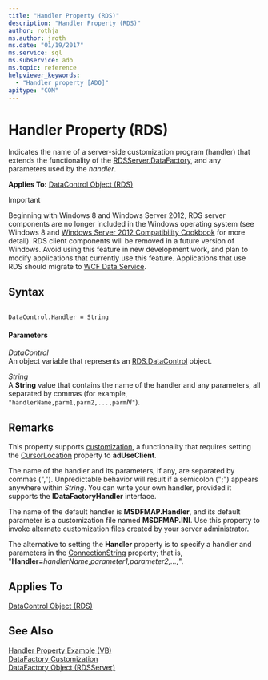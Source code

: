 ```yaml
---
title: "Handler Property (RDS)"
description: "Handler Property (RDS)"
author: rothja
ms.author: jroth
ms.date: "01/19/2017"
ms.service: sql
ms.subservice: ado
ms.topic: reference
helpviewer_keywords:
  - "Handler property [ADO]"
apitype: "COM"
---
```

# Handler Property (RDS)
Indicates the name of a server-side customization program (handler) that extends the functionality of the [RDSServer.DataFactory](./datafactory-object-rdsserver.md), and any parameters used by the *handler*.  
  
 **Applies To:** [DataControl Object (RDS)](./datacontrol-object-rds.md)  
  
> [!IMPORTANT]
>  Beginning with Windows 8 and Windows Server 2012, RDS server components are no longer included in the Windows operating system (see Windows 8 and [Windows Server 2012 Compatibility Cookbook](https://www.microsoft.com/download/details.aspx?id=27416) for more detail). RDS client components will be removed in a future version of Windows. Avoid using this feature in new development work, and plan to modify applications that currently use this feature. Applications that use RDS should migrate to [WCF Data Service](/dotnet/framework/wcf/).  
  
## Syntax  
  
```  
  
DataControl.Handler = String  
```  
  
#### Parameters  
 *DataControl*  
 An object variable that represents an [RDS.DataControl](./datacontrol-object-rds.md) object.  
  
 *String*  
 A **String** value that contains the name of the handler and any parameters, all separated by commas (for example, `"handlerName,parm1,parm2,...,parm`*N*`"`).  
  
## Remarks  
 This property supports [customization](../../guide/remote-data-service/datafactory-customization.md), a functionality that requires setting the [CursorLocation](../ado-api/cursorlocation-property-ado.md) property to **adUseClient**.  
  
 The name of the handler and its parameters, if any, are separated by commas (","). Unpredictable behavior will result if a semicolon (";") appears anywhere within *String*. You can write your own handler, provided it supports the **IDataFactoryHandler** interface.  
  
 The name of the default handler is **MSDFMAP.Handler**, and its default parameter is a customization file named **MSDFMAP.INI**. Use this property to invoke alternate customization files created by your server administrator.  
  
 The alternative to setting the **Handler** property is to specify a handler and parameters in the [ConnectionString](../ado-api/connectionstring-property-ado.md) property; that is, "**Handler=**_handlerName,parameter1,parameter2,...;_".  
  
## Applies To  
 [DataControl Object (RDS)](./datacontrol-object-rds.md)  
  
## See Also  
 [Handler Property Example (VB)](./handler-property-example-vb.md)   
 [DataFactory Customization](../../guide/remote-data-service/datafactory-customization.md)   
 [DataFactory Object (RDSServer)](./datafactory-object-rdsserver.md)